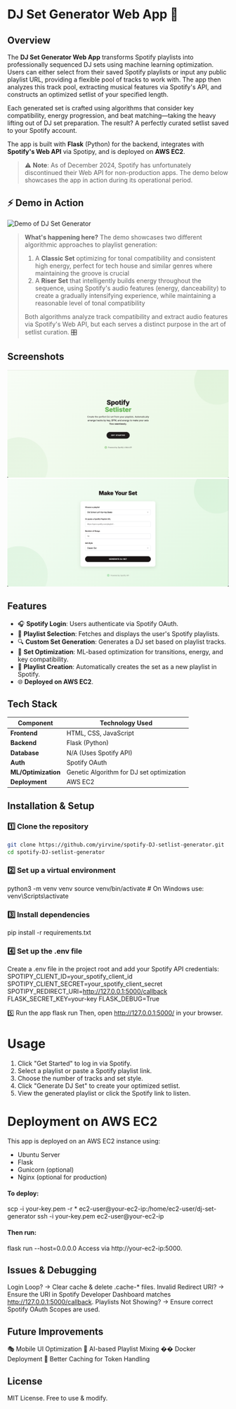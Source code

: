 # DJ Set Generator Web App 🎵

## Overview
The **DJ Set Generator Web App** transforms Spotify playlists into professionally sequenced DJ sets using machine learning optimization. Users can either select from their saved Spotify playlists or input any public playlist URL, providing a flexible pool of tracks to work with. The app then analyzes this track pool, extracting musical features via Spotify's API, and constructs an optimized setlist of your specified length.

Each generated set is crafted using algorithms that consider key compatibility, energy progression, and beat matching—taking the heavy lifting out of DJ set preparation. The result? A perfectly curated setlist saved to your Spotify account. 

The app is built with **Flask** (Python) for the backend, integrates with **Spotify's Web API** via Spotipy, and is deployed on **AWS EC2**.

> ⚠️ **Note**: As of December 2024, Spotify has unfortunately discontinued 
their Web API for non-production apps. The demo below showcases the app in action during its operational period.

## ⚡ Demo in Action
![Demo of DJ Set Generator](./screenshots/demo-small.gif)

> **What's happening here?** The demo showcases two different algorithmic approaches to playlist generation:
> 1. A **Classic Set** optimizing for tonal compatibility and consistent high energy, perfect for tech house and similar genres where maintaining the groove is crucial
> 2. A **Riser Set** that intelligently builds energy throughout the sequence, using Spotify's audio features (energy, danceability) to create a gradually intensifying experience, while maintaining a reasonable level of tonal compatibility
>
> Both algorithms analyze track compatibility and extract audio features via Spotify's Web API, but each serves a distinct purpose in the art of setlist curation. 🎛️

## Screenshots
![Home Screen](./screenshots/home-screen.png)
![Set Generator](./screenshots/set-generator.png)

## Features
- 🎧 **Spotify Login**: Users authenticate via Spotify OAuth.
- 📜 **Playlist Selection**: Fetches and displays the user's Spotify playlists.
- 🔍 **Custom Set Generation**: Generates a DJ set based on playlist tracks.
- 🎼 **Set Optimization**: ML-based optimization for transitions, energy, and key compatibility.
- 🎵 **Playlist Creation**: Automatically creates the set as a new playlist in Spotify.
- 🌐 **Deployed on AWS EC2**.

## Tech Stack
| Component       | Technology Used |
|----------------|----------------|
| **Frontend**   | HTML, CSS, JavaScript |
| **Backend**    | Flask (Python) |
| **Database**   | N/A (Uses Spotify API) |
| **Auth**       | Spotify OAuth |
| **ML/Optimization** | Genetic Algorithm for DJ set optimization |
| **Deployment** | AWS EC2 |

## Installation & Setup
### 1️⃣ Clone the repository


```bash
git clone https://github.com/yirvine/spotify-DJ-setlist-generator.git
cd spotify-DJ-setlist-generator
```
### 2️⃣ Set up a virtual environment
python3 -m venv venv
source venv/bin/activate  # On Windows use: venv\Scripts\activate


### 3️⃣ Install dependencies
pip install -r requirements.txt

### 4️⃣ Set up the .env file
Create a .env file in the project root and add your Spotify API credentials:
SPOTIPY_CLIENT_ID=your_spotify_client_id
SPOTIPY_CLIENT_SECRET=your_spotify_client_secret
SPOTIPY_REDIRECT_URI=http://127.0.0.1:5000/callback
FLASK_SECRET_KEY=your-key
FLASK_DEBUG=True

5️⃣ Run the app
flask run
Then, open http://127.0.0.1:5000/ in your browser.

# Usage
1. Click "Get Started" to log in via Spotify.
2. Select a playlist or paste a Spotify playlist link.
3. Choose the number of tracks and set style.
4. Click "Generate DJ Set" to create your optimized setlist.
5. View the generated playlist or click the Spotify link to listen.

# Deployment on AWS EC2
This app is deployed on an AWS EC2 instance using:
- Ubuntu Server
- Flask
- Gunicorn (optional)
- Nginx (optional for production)

  
#### To deploy:
scp -i your-key.pem -r * ec2-user@your-ec2-ip:/home/ec2-user/dj-set-generator
ssh -i your-key.pem ec2-user@your-ec2-ip

#### Then run:
flask run --host=0.0.0.0
Access via http://your-ec2-ip:5000.

## Issues & Debugging
Login Loop? → Clear cache & delete .cache-* files.
Invalid Redirect URI? → Ensure the URI in Spotify Developer Dashboard matches http://127.0.0.1:5000/callback.
Playlists Not Showing? → Ensure correct Spotify OAuth Scopes are used.

## Future Improvements
🎭 Mobile UI Optimization
🤖 AI-based Playlist Mixing
�� Docker Deployment
🔄 Better Caching for Token Handling

## License
MIT License. Free to use & modify.


